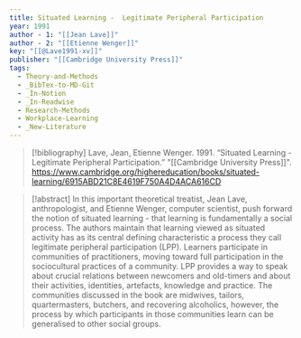 ```yaml
---
title: Situated Learning -  Legitimate Peripheral Participation
year: 1991
author - 1: "[[Jean Lave]]"
author - 2: "[[Etienne Wenger]]"
key: "[[@Lave1991-xv]]"
publisher: "[[Cambridge University Press]]"
tags:
  - Theory-and-Methods
  - _BibTex-to-MD-Git
  - _In-Notion
  - _In-Readwise
  - Research-Methods
  - Workplace-Learning
  - _New-Literature
---
```


> [!bibliography]
> Lave, Jean, Etienne Wenger. 1991. “Situated Learning -  Legitimate Peripheral Participation.” "[[Cambridge University Press]]". https://www.cambridge.org/highereducation/books/situated-learning/6915ABD21C8E4619F750A4D4ACA616CD

> [!abstract]
> In this important theoretical treatist, Jean Lave, anthropologist, and Etienne Wenger, computer scientist, push forward the notion of situated learning - that learning is fundamentally a social process. The authors maintain that learning viewed as situated activity has as its central defining characteristic a process they call legitimate peripheral participation (LPP). Learners participate in communities of practitioners, moving toward full participation in the sociocultural practices of a community. LPP provides a way to speak about crucial relations between newcomers and old-timers and about their activities, identities, artefacts, knowledge and practice. The communities discussed in the book are midwives, tailors, quartermasters, butchers, and recovering alcoholics, however, the process by which participants in those communities learn can be generalised to other social groups.